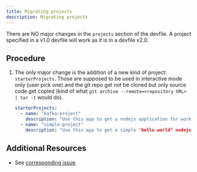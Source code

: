 ```yaml
---
title: Migrating projects
description: Migrating projects
---
```


There are NO major changes in the `projects` section of the devfile. A
project specified in a v1.0 devfile will work as it is in a devfile
v2.0.

## Procedure

1. The only major change is the addition of a new kind of project:
    `starterProjects`. Those are supposed to be used in interactive mode
    only (user pick one) and the git repo get not be cloned but only
    source code get copied (kind of what
    `git archive --remote=<repository URL> | tar -t` would do).

    ```yaml {% title="starterProjects and projects description" filename="devfile.yaml" %}
    starterProjects:
      - name: "kafka-project"
        description: "Use this app to get a nodejs application for working with kafka"
      - name: "simple-project"
        description: "Use this app to get a simple "hello world" nodejs application"
    ````

## Additional Resources

- See [corresponding
    issue](https://github.com/che-incubator/devworkspace-api/issues/42).
